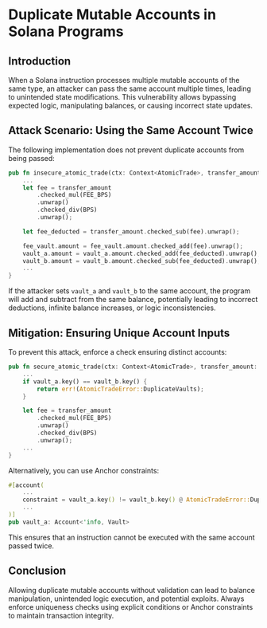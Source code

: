 # Duplicate Mutable Accounts in Solana Programs

## Introduction
When a Solana instruction processes multiple mutable accounts of the same type, an attacker can pass the same account multiple times, leading to unintended state modifications. This vulnerability allows bypassing expected logic, manipulating balances, or causing incorrect state updates.

## Attack Scenario: Using the Same Account Twice
The following implementation does not prevent duplicate accounts from being passed:

```rust
pub fn insecure_atomic_trade(ctx: Context<AtomicTrade>, transfer_amount: u64) -> Result<()> {
    ...
    let fee = transfer_amount
        .checked_mul(FEE_BPS)
        .unwrap()
        .checked_div(BPS)
        .unwrap();

    let fee_deducted = transfer_amount.checked_sub(fee).unwrap();

    fee_vault.amount = fee_vault.amount.checked_add(fee).unwrap();
    vault_a.amount = vault_a.amount.checked_add(fee_deducted).unwrap();
    vault_b.amount = vault_b.amount.checked_sub(fee_deducted).unwrap();
    ...
}
```

If the attacker sets `vault_a` and `vault_b` to the same account, the program will add and subtract from the same balance, potentially leading to incorrect deductions, infinite balance increases, or logic inconsistencies.

## Mitigation: Ensuring Unique Account Inputs
To prevent this attack, enforce a check ensuring distinct accounts:

```rust
pub fn secure_atomic_trade(ctx: Context<AtomicTrade>, transfer_amount: u64) -> Result<()> {
    ...
    if vault_a.key() == vault_b.key() {
        return err!(AtomicTradeError::DuplicateVaults);
    }

    let fee = transfer_amount
        .checked_mul(FEE_BPS)
        .unwrap()
        .checked_div(BPS)
        .unwrap();
    ...
}
```

Alternatively, you can use Anchor constraints:

```rust
#[account(
    ...
    constraint = vault_a.key() != vault_b.key() @ AtomicTradeError::DuplicateVaults,
    ...
)]
pub vault_a: Account<'info, Vault>
```

This ensures that an instruction cannot be executed with the same account passed twice.

## Conclusion
Allowing duplicate mutable accounts without validation can lead to balance manipulation, unintended logic execution, and potential exploits. Always enforce uniqueness checks using explicit conditions or Anchor constraints to maintain transaction integrity.
